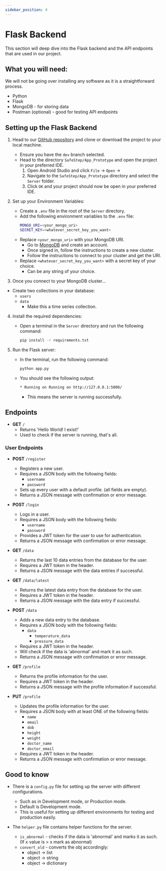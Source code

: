 ```yaml
---
sidebar_position: 4
---
```


# Flask Backend

This section will deep dive into the Flask backend and the API endpoints that are used in our project.

## What you will need:

We will not be going over installing any software as it is a straightforward process.

- Python
- Flask
- MongoDB - for storing data
- Postman (optional) - good for testing API endpoints

## Setting up the Flask Backend

1. Head to our [GitHub repository](https://github.com/SafeStepCSU/SafeStep) and clone or download the project to your local machine.
    - Ensure you have the `dev` branch selected.
    - Head to the directory `SafeStep/App_Prototype` and open the project in your preferred IDE.
        1. Open Android Studio and click `File` -> `Open` -> 
        2. Navigate to the `SafeStep/App_Prototype` directory and select the `Server` folder.
        3. Click `OK` and your project should now be open in your preferred IDE.

2. Set up your Environment Variables:
    - Create a `.env` file in the root of the `Server` directory.
    - Add the following environment variables to the `.env` file:
        ```bash
        MONGO_URI=<your_mongo_uri>
        SECRET_KEY=<whatever_secret_key_you_want>
        ```
    - Replace `<your_mongo_uri>` with your MongoDB URI. 
      - Go to [MongoDB](https://www.mongodb.com/) and create an account.
      - Once signed in, follow the instructions to create a new cluster.
      - Follow the instructions to connect to your cluster and get the URI.
    - Replace `<whatever_secret_key_you_want>` with a secret key of your choice.
      - Can be any string of your choice.

3. Once you connect to your MongoDB cluster...

- Create two collections in your database:
  - `users`
  - `data`
    - Make this a time series collection.

4. Install the required dependencies:
    - Open a terminal in the `Server` directory and run the following command:
        ```bash
        pip install -r requirements.txt
        ```
      
5. Run the Flask server:
    - In the terminal, run the following command:
        ```bash
        python app.py
        ```
    - You should see the following output:
        ```bash
        * Running on Running on http://127.0.0.1:5000/
        ```
      - This means the server is running successfully.

## Endpoints

- **GET** `/`
    - Returns 'Hello World! I exist!'
    - Used to check if the server is running, that's all.

### User Endpoints

- **POST** `/register`
  - Registers a new user.
  - Requires a JSON body with the following fields:
    - `username`
    - `password`
  - Sets up every user with a default profile. (all fields are empty).
  - Returns a JSON message with confirmation or error message.

- **POST** `/login`
  - Logs in a user.
  - Requires a JSON body with the following fields:
    - `username`
    - `password`
  - Provides a JWT token for the user to use for authentication.
  - Returns a JSON message with confirmation or error message.

- **GET** `/data`
  - Returns the last 10 data entries from the database for the user.
  - Requires a JWT token in the header.
  - Returns a JSON message with the data entries if successful.

- **GET** `/data/latest`
  - Returns the latest data entry from the database for the user.
  - Requires a JWT token in the header.
  - Returns a JSON message with the data entry if successful.

- **POST** `/data`
    - Adds a new data entry to the database.
    - Requires a JSON body with the following fields:
        - `data`
            - `temperature_data`
            - `pressure_data`
    - Requires a JWT token in the header.
    - Will check if the data is 'abnormal' and mark it as such.
    - Returns a JSON message with confirmation or error message.

- **GET** `/profile`
    - Returns the profile information for the user.
    - Requires a JWT token in the header.
    - Returns a JSON message with the profile information if successful.

- **PUT** `/profile`
    - Updates the profile information for the user.
    - Requires a JSON body with at least ONE of the following fields:
        - `name`
        - `email`
        - `dob`
        - `height`
        - `weight`
        - `doctor_name`
        - `doctor_email`
    - Requires a JWT token in the header.
    - Returns a JSON message with confirmation or error message.

## Good to know

- There is a `config.py` file for setting up the server with different configurations.
  - Such as in Development mode, or Production mode.
  - Default is Development mode.
  - This is useful for setting up different environments for testing and production easily.

- The `helper.py` file contains helper functions for the server.
  - `is_abnormal` - checks if the data is 'abnormal' and marks it as such. (If x value is > x mark as abnormal)
  - `convert_old` - converts the obj accordingly: 
    - object -> list
    - object -> string
    - object -> dictionary